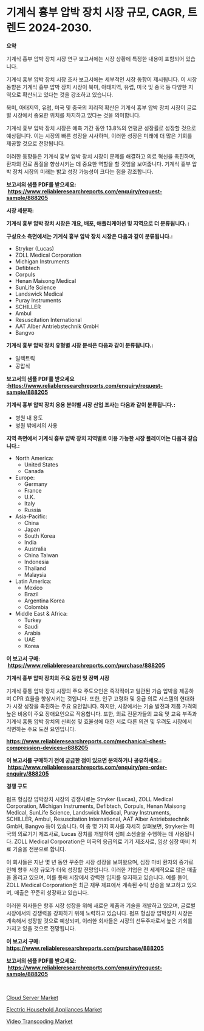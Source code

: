 <p><h1>기계식 흉부 압박 장치 시장 규모, CAGR, 트렌드 2024-2030.</h1></p><p><strong>요약</strong></p>
<p><p>기계식 흉부 압박 장치 시장 연구 보고서에는 시장 상황에 특정한 내용이 포함되어 있습니다.</p><p>기계식 흉부 압박 장치 시장 조사 보고서에는 세부적인 시장 동향이 제시됩니다. 이 시장 동향은 기계식 흉부 압박 장치 시장이 북미, 아태지역, 유럽, 미국 및 중국 등 다양한 지역으로 확산되고 있다는 것을 강조하고 있습니다.</p><p>북미, 아태지역, 유럽, 미국 및 중국의 지리적 확산은 기계식 흉부 압박 장치 시장이 글로벌 시장에서 중요한 위치를 차지하고 있다는 것을 의미합니다.</p><p>기계식 흉부 압박 장치 시장은 예측 기간 동안 13.8%의 연평균 성장률로 성장할 것으로 예상됩니다. 이는 시장의 빠른 성장을 시사하며, 이러한 성장은 미래에 더 많은 기회를 제공할 것으로 전망됩니다.</p><p>이러한 동향들은 기계식 흉부 압박 장치 시장이 문제를 해결하고 의료 혁신을 촉진하며, 환자의 진료 품질을 향상시키는 데 중요한 역할을 할 것임을 보여줍니다. 기계식 흉부 압박 장치 시장의 미래는 밝고 성장 가능성이 크다는 점을 강조합니다.</p></p>
<p><strong>보고서의 샘플 PDF를 받으세요: &nbsp;<a href="https://www.reliableresearchreports.com/enquiry/request-sample/888205">https://www.reliableresearchreports.com/enquiry/request-sample/888205</a></strong></p>
<p><strong>시장 세분화:</strong></p>
<p><strong> 기계식 흉부 압박 장치 시장은 개요, 배포, 애플리케이션 및 지역으로 더 분류됩니다. :</strong></p>
<p><strong>구성요소 측면에서는 기계식 흉부 압박 장치 시장은 다음과 같이 분류됩니다.:</strong></p>
<p><ul><li>Stryker (Lucas)</li><li>ZOLL Medical Corporation</li><li>Michigan Instruments</li><li>Defibtech</li><li>Corpuls</li><li>Henan Maisong Medical</li><li>SunLife Science</li><li>Landswick Medical</li><li>Puray Instruments</li><li>SCHILLER</li><li>Ambul</li><li>Resuscitation International</li><li>AAT Alber Antriebstechnik GmbH</li><li>Bangvo</li></ul></p>
<p><strong> 기계식 흉부 압박 장치 유형별 시장 분석은 다음과 같이 분류됩니다.:</strong></p>
<p><ul><li>일렉트릭</li><li>공압식</li></ul></p>
<p><strong>보고서의 샘플 PDF를 받으세요 :<a href="https://www.reliableresearchreports.com/enquiry/request-sample/888205">https://www.reliableresearchreports.com/enquiry/request-sample/888205</a></strong></p>
<p><strong> 기계식 흉부 압박 장치 응용 분야별 시장 산업 조사는 다음과 같이 분류됩니다.:</strong></p>
<p><ul><li>병원 내 용도</li><li>병원 밖에서의 사용</li></ul></p>
<p><strong>지역 측면에서 기계식 흉부 압박 장치 지역별로 이용 가능한 시장 플레이어는 다음과 같습니다.:</strong></p>
<p><ul>
    <li>
        North America:
        <ul>
            <li>United States</li>
            <li>Canada</li>
        </ul>
    </li>
    <li>
        Europe:
        <ul>
            <li>Germany</li>
            <li>France</li>
            <li>U.K.</li>
            <li>Italy</li>
            <li>Russia</li>
        </ul>
    </li>
    <li>
        Asia-Pacific:
        <ul>
            <li>China</li>
            <li>Japan</li>
            <li>South Korea</li>
            <li>India</li>
            <li>Australia</li>
            <li>China Taiwan</li>
            <li>Indonesia</li>
            <li>Thailand</li>
            <li>Malaysia</li>
        </ul>
    </li>
    <li>
        Latin America:
        <ul>
            <li>Mexico</li>
            <li>Brazil</li>
            <li>Argentina Korea</li>
            <li>Colombia</li>
        </ul>
    </li>
    <li>
        Middle East & Africa:
        <ul>
            <li>Turkey</li>
            <li>Saudi</li>
            <li>Arabia</li>
            <li>UAE</li>
            <li>Korea</li>
        </ul>
    </li>
    </ul></p>
<p><strong>이 보고서 구매: &nbsp;<a href="https://www.reliableresearchreports.com/purchase/888205">https://www.reliableresearchreports.com/purchase/888205</a></strong></p>
<p><strong>기계식 흉부 압박 장치의 주요 동인 및 장벽 시장</strong></p>
<p><p>기계식 흉통 압박 장치 시장의 주요 주도요인은 즉각적이고 일관된 가슴 압박을 제공하며 CPR 효율을 향상시키는 것입니다. 또한, 인구 고령화 및 응급 의료 시스템의 현대화가 시장 성장을 촉진하는 주요 요인입니다. 하지만, 시장에서는 기술 발전과 제품 가격의 높은 비용이 주요 장애요인으로 작용합니다. 또한, 의료 전문가들의 교육 및 교육 부족과 기계식 흉통 압박 장치의 신뢰성 및 효율성에 대한 서로 다른 의견 및 우려도 시장에서 직면하는 주요 도전 요인입니다.</p></p>
<p><strong><a href="https://www.reliableresearchreports.com/mechanical-chest-compression-devices-r888205">https://www.reliableresearchreports.com/mechanical-chest-compression-devices-r888205</a></strong></p>
<p><strong>이 보고서를 구매하기 전에 궁금한 점이 있으면 문의하거나 공유하세요.: &nbsp;<a href="https://www.reliableresearchreports.com/enquiry/pre-order-enquiry/888205">https://www.reliableresearchreports.com/enquiry/pre-order-enquiry/888205</a></strong></p>
<p><strong>경쟁 구도</strong></p>
<p><p>펌프 형심장 압박장치 시장의 경쟁사로는 Stryker (Lucas), ZOLL Medical Corporation, Michigan Instruments, Defibtech, Corpuls, Henan Maisong Medical, SunLife Science, Landswick Medical, Puray Instruments, SCHILLER, Ambul, Resuscitation International, AAT Alber Antriebstechnik GmbH, Bangvo 등이 있습니다. 이 중 몇 가지 회사를 자세히 살펴보면, Stryker는 미국의 의료기기 제조사로, Lucas 장치를 개발하여 심폐 소생술을 수행하는 데 사용됩니다. ZOLL Medical Corporation은 미국의 응급의료 기기 제조사로, 임상 심장 마비 치료 기술을 전문으로 합니다.</p><p>이 회사들은 지난 몇 년 동안 꾸준한 시장 성장을 보여왔으며, 심장 마비 환자의 증가로 인해 향후 시장 규모가 더욱 성장할 전망입니다. 이러한 기업은 전 세계적으로 많은 매출을 올리고 있으며, 이를 통해 시장에서 강력한 입지를 유지하고 있습니다. 예를 들어, ZOLL Medical Corporation은 최근 재무 제표에서 계속된 수익 상승을 보고하고 있으며, 매출은 꾸준히 성장하고 있습니다.</p><p>이러한 회사들은 향후 시장 성장을 위해 새로운 제품과 기술을 개발하고 있으며, 글로벌 시장에서의 경쟁력을 강화하기 위해 노력하고 있습니다. 펌프 형심장 압박장치 시장은 계속해서 성장할 것으로 예상되며, 이러한 회사들은 시장의 선두주자로서 높은 기회를 가지고 있을 것으로 전망됩니다.</p></p>
<p><strong>이 보고서 구매: &nbsp; <a href="https://www.reliableresearchreports.com/purchase/888205">https://www.reliableresearchreports.com/purchase/888205</a></strong></p>
<p><strong>보고서의 샘플 PDF를 받으세요: &nbsp;<a href="https://www.reliableresearchreports.com/enquiry/request-sample/888205">https://www.reliableresearchreports.com/enquiry/request-sample/888205</a></strong><strong></strong></p>
<p>&nbsp;</p>
<p><p><a href="https://www.linkedin.com/pulse/cloud-server-market-trends-forecast-competitive-analysis-2031-7d5bf?trackingId=APVqCJ3Do4Rv7DsqzPXHWg%3D%3D">Cloud Server Market</a></p><p><a href="https://www.linkedin.com/pulse/electric-household-appliances-market-competitive-analysis-lozje?trackingId=hTw%2F2J2p69TmenJ1eBcTBw%3D%3D">Electric Household Appliances Market</a></p><p><a href="https://www.linkedin.com/pulse/video-transcoding-market-analysis-sze-forecasted-period-from-trxaf?trackingId=YeDVllCwROOxlK4CPU1d2Q%3D%3D">Video Transcoding Market</a></p></p>
